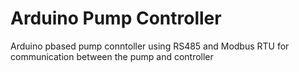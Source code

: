 # Arduino Pump Controller

Arduino pbased pump conntoller using RS485 and Modbus RTU for communication 
between the pump and controller
